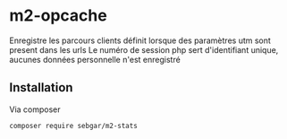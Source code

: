 # m2-opcache

Enregistre les parcours clients définit lorsque des paramètres utm sont present dans les urls
Le numéro de session php sert d'identifiant unique, aucunes données personnelle n'est enregistré

## Installation

Via composer

```bash
composer require sebgar/m2-stats
```